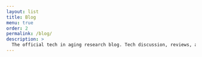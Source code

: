 ```yaml
---
layout: list
title: Blog
menu: true
order: 2
permalink: /blog/
description: >
  The official tech in aging research blog. Tech discussion, reviews, and analysis of current research. Also maybe video game chats.
---
```

